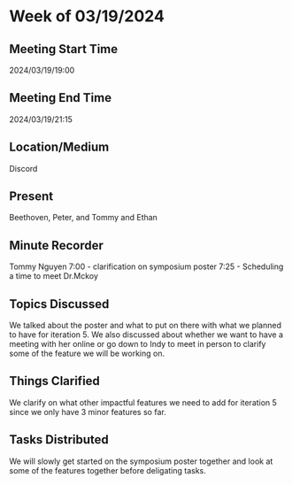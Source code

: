 # Week of 03/19/2024
## Meeting Start Time
2024/03/19/19:00
## Meeting End Time
2024/03/19/21:15
## Location/Medium
Discord
## Present
Beethoven, Peter, and Tommy and Ethan
## Minute Recorder
Tommy Nguyen
7:00 - clarification on symposium poster
7:25 - Scheduling a time to meet Dr.Mckoy
## Topics Discussed
We talked about the poster and what to put on there with what we planned to have for iteration 5. We also discussed about whether we want to have a meeting with her online or go down to Indy to meet in person to clarify some of the feature we will be working on.
## Things Clarified
We clarify on what other impactful features we need to add for iteration 5 since we only have 3 minor features so far. 
## Tasks Distributed
We will slowly get started on the symposium poster together and look at some of the features together before deligating tasks.
